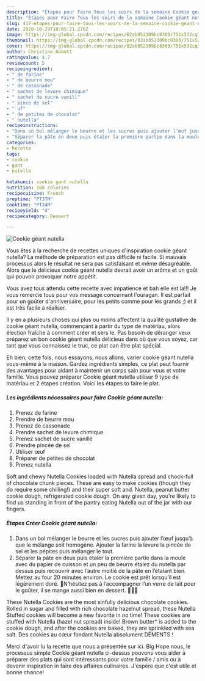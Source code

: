 ```yaml
---
description: "Étapes pour Faire Tous les soirs de la semaine Cookie géant nutella"
title: "Étapes pour Faire Tous les soirs de la semaine Cookie géant nutella"
slug: 417-etapes-pour-faire-tous-les-soirs-de-la-semaine-cookie-geant-nutella
date: 2020-10-29T10:05:21.276Z
image: https://img-global.cpcdn.com/recipes/02ab052309bc8360/751x532cq70/cookie-geant-nutella-photo-principale-de-la-recette.jpg
thumbnail: https://img-global.cpcdn.com/recipes/02ab052309bc8360/751x532cq70/cookie-geant-nutella-photo-principale-de-la-recette.jpg
cover: https://img-global.cpcdn.com/recipes/02ab052309bc8360/751x532cq70/cookie-geant-nutella-photo-principale-de-la-recette.jpg
author: Christine Abbott
ratingvalue: 4.7
reviewcount: 5
recipeingredient:
- " de farine"
- " de beurre mou"
- " de cassonade"
- " sachet de levure chimique"
- " sachet de sucre vanill"
- " pince de sel"
- " uf"
- " de petites de chocolat"
- " nutella"
recipeinstructions:
- "Dans un bol mélanger le beurre et les sucres puis ajouter l’œuf jusqu’à que le mélange soit homogène. Ajouter la farine la levure la pincée de sel et les pépites puis mélanger le tout."
- "Séparer la pâte en deux puis étaler la première partie dans la moule avec du papier de cuisson et un peu de beurre étalez du nutella par dessus puis recouvrir avec l’autre moitié de la pâte en l’étalant bien. Mettez au four 20 minutes environ. Le cookie est prêt lorsqu’il est légèrement doré. 🥛N’hésitez pas à l’accompagner l’un verre de lait pour le goûter, il se mange aussi bien en dessert. 🍴🍪🍫"
categories:
- Recette
tags:
- cookie
- gant
- nutella

katakunci: cookie gant nutella 
nutrition: 168 calories
recipecuisine: French
preptime: "PT37M"
cooktime: "PT34M"
recipeyield: "4"
recipecategory: Dessert

---
```



![Cookie géant nutella](https://img-global.cpcdn.com/recipes/02ab052309bc8360/751x532cq70/cookie-geant-nutella-photo-principale-de-la-recette.jpg)

Vous êtes à la recherche de recettes uniques d'inspiration cookie géant nutella? La méthode de préparation est pas difficile ni facile. Si mauvais processus alors le résultat ne sera pas satisfaisant et même désagréable. Alors que le délicieux cookie géant nutella devrait avoir un arôme et un goût qui pouvoir provoquer notre appétit.

Vous avez tous attendu cette recette avec impatience et bah elle est la!!! Je vous remercie tous pour vos message concernant l&#39;ouragan. Il est parfait pour un goûter d&#39;anniversaire, pour les petits comme pour les grands ;) et il est très facile à réaliser.

Il y en a plusieurs choses qui plus ou moins affectent la qualité gustative de cookie géant nutella, commençant à partir du type de matériau, alors élection fraîche à comment créer et sers le. Pas besoin de déranger veux préparez un bon cookie géant nutella délicieux dans où que vous soyez, car tant que vous connaissez le truc, ce plat can être plat spécial.


Eh bien, cette fois, nous essayons, nous allons, varier cookie géant nutella vous-même à la maison. Gardez ingrédients simples, ce plat peut fournir des avantages pour aidant à maintenir un corps sain pour vous et votre famille. Vous pouvez préparer Cookie géant nutella utiliser 9 type de matériau et 2 étapes création. Voici les étapes to faire le plat.

<!--inarticleads1-->

##### Les ingrédients nécessaires pour faire Cookie géant nutella:

1. Prenez  de farine
1. Prendre  de beurre mou
1. Prenez  de cassonade
1. Prendre  sachet de levure chimique
1. Prenez  sachet de sucre vanillé
1. Prendre  pincée de sel
1. Utiliser  œuf
1. Préparer  de petites de chocolat
1. Prenez  nutella


Soft and chewy Nutella Cookies loaded with Nutella spread and chock-full of chocolate chunk pieces. These are easy to make cookies (though they do require some chilling!) and their super soft and. Nutella, peanut butter cookie dough, refrigerated cookie dough. On any given day, you&#39;re likely to find us standing in front of the pantry eating Nutella out of the jar with our fingers. 

<!--inarticleads2-->

##### Étapes Créer Cookie géant nutella:

1. Dans un bol mélanger le beurre et les sucres puis ajouter l’œuf jusqu’à que le mélange soit homogène. Ajouter la farine la levure la pincée de sel et les pépites puis mélanger le tout.
1. Séparer la pâte en deux puis étaler la première partie dans la moule avec du papier de cuisson et un peu de beurre étalez du nutella par dessus puis recouvrir avec l’autre moitié de la pâte en l’étalant bien. Mettez au four 20 minutes environ. Le cookie est prêt lorsqu’il est légèrement doré. 🥛N’hésitez pas à l’accompagner l’un verre de lait pour le goûter, il se mange aussi bien en dessert. 🍴🍪🍫


These Nutella Cookies are the most sinfully delicious chocolate cookies. Rolled in sugar and filled with rich chocolate hazelnut spread, these Nutella Stuffed cookies will become a new favorite in no time! These cookies are stuffed with Nutella (hazel nut spread) inside! Brown butter* is added to the cookie dough, and after the cookies are baked, they are sprinkled with sea salt. Des cookies au cœur fondant Nutella absolument DÉMENTS ! 


Merci d'avoir lu la recette que nous a présentée sur ici. Big Hope nous, le processus simple Cookie géant nutella ci-dessus pouvons vous aider à préparer des plats qui sont intéressants pour votre famille / amis ou à devenir inspiration in faire des affaires culinaires. J'espère que c'est utile et bonne chance!
